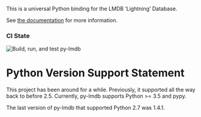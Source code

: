 This is a universal Python binding for the LMDB ‘Lightning’ Database.

See [the documentation](https://lmdb.readthedocs.io) for more information.

### CI State
![Build, run, and test py-lmdb](https://github.com/jnwatson/py-lmdb/workflows/Build,%20run,%20and%20test%20py-lmdb/badge.svg)

# Python Version Support Statement

This project has been around for a while.  Previously, it supported all the way back to before 2.5.  Currently, py-lmdb
supports Python >= 3.5 and pypy.

The last version of py-lmdb that supported Python 2.7 was 1.4.1.
